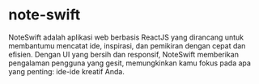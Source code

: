 # note-swift
NoteSwift adalah aplikasi web berbasis ReactJS yang dirancang untuk membantumu mencatat ide, inspirasi, dan pemikiran dengan cepat dan efisien. Dengan UI yang bersih dan responsif, NoteSwift memberikan pengalaman pengguna yang gesit, memungkinkan kamu fokus pada apa yang penting: ide-ide kreatif Anda.
